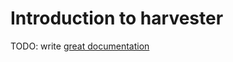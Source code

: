 # Introduction to harvester

TODO: write [great documentation](http://jacobian.org/writing/what-to-write/)
